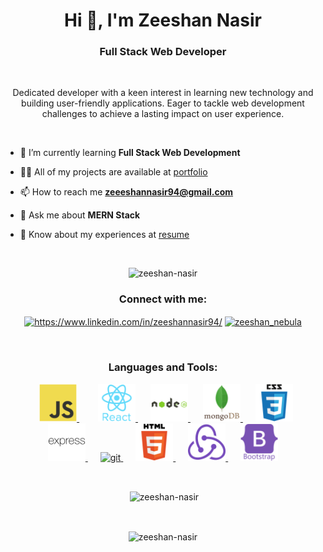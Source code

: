 <h1 align="center">Hi 👋, I'm Zeeshan Nasir</h1>
<h3 align="center">Full Stack Web Developer</h3>
<br>
<p align="center">Dedicated developer with a keen interest in learning new technology and building user-friendly
   applications. Eager to tackle web development challenges to achieve a lasting impact on user experience.</p>
<br>


- 🌱 I’m currently learning **Full Stack Web Development**

- 👨‍💻 All of my projects are available at <a href="">portfolio</a>

- 📫 How to reach me **zeeeshannasir94@gmail.com**

- 💬 Ask me about **MERN Stack**

- 📄 Know about my experiences at <a
   href="https://drive.google.com/file/d/1PttzH8ego1HUMvBkqTqUIvN_uG2JSAm3/view?usp=sharing">resume</a>

<br>
<p align="center"> <img
      src="https://komarev.com/ghpvc/?username=zeeshan-nasir&label=Profile%20views&color=0e75b6&style=flat"
      alt="zeeshan-nasir" /> </p>


<h3 align="center">Connect with me:</h3>
<p align="center">
   <a href="https://linkedin.com/in/zeeshannasir94" target="_blank"><img align="center"
         src="https://raw.githubusercontent.com/rahuldkjain/github-profile-readme-generator/master/src/images/icons/Social/linked-in-alt.svg"
         alt="https://www.linkedin.com/in/zeeshannasir94/" height="60" width="60" /></a>
   <a href="https://www.hackerrank.com/zeeshan_nebula" target="_blank"><img align="center"
         src="https://raw.githubusercontent.com/rahuldkjain/github-profile-readme-generator/master/src/images/icons/Social/hackerrank.svg"
         alt="zeeshan_nebula" height="60" width="60" /></a>
</p>


<br>

<h3 align="center">Languages and Tools:</h3>
<p align="center">
   <a style="margin: 0px 20px;" href="https://developer.mozilla.org/en-US/docs/Web/JavaScript" target="_blank"
      rel="noreferrer"> <img
         src="https://raw.githubusercontent.com/devicons/devicon/master/icons/javascript/javascript-original.svg"
         alt="javascript" width="60" height="60" /> </a>
   <a style="margin: 0px 10px;" href="https://reactjs.org/" target="_blank" rel="noreferrer"> <img
         src="https://raw.githubusercontent.com/devicons/devicon/master/icons/react/react-original-wordmark.svg"
         alt="react" width="60" height="60" /> </a>
   <a style="margin: 0px 10px;" href="https://nodejs.org" target="_blank" rel="noreferrer"> <img
         src="https://raw.githubusercontent.com/devicons/devicon/master/icons/nodejs/nodejs-original-wordmark.svg"
         alt="nodejs" width="60" height="60" /> </a>
   <a style="margin: 0px 10px;" href="https://www.mongodb.com/" target="_blank" rel="noreferrer"> <img
         src="https://raw.githubusercontent.com/devicons/devicon/master/icons/mongodb/mongodb-original-wordmark.svg"
         alt="mongodb" width="60" height="60" /> </a>
   <a style="margin: 0px 10px;" href="https://www.w3schools.com/css/" target="_blank" rel="noreferrer"> <img
         src="https://raw.githubusercontent.com/devicons/devicon/master/icons/css3/css3-original-wordmark.svg"
         alt="css3" width="60" height="60" /> </a>
   <a style="margin: 0px 10px;" href="https://expressjs.com" target="_blank" rel="noreferrer"> <img
         src="https://raw.githubusercontent.com/devicons/devicon/master/icons/express/express-original-wordmark.svg"
         alt="express" width="60" height="60" /> </a>
   <a style="margin: 0px 10px;" href="https://git-scm.com/" target="_blank" rel="noreferrer"> <img
         src="https://www.vectorlogo.zone/logos/git-scm/git-scm-icon.svg" alt="git" width="60" height="60" /> </a>
   <a style="margin: 0px 10px;" href="https://www.w3.org/html/" target="_blank" rel="noreferrer"> <img
         src="https://raw.githubusercontent.com/devicons/devicon/master/icons/html5/html5-original-wordmark.svg"
         alt="html5" width="60" height="60" /> </a>
   <a style="margin: 0px 10px;" href="https://redux.js.org" target="_blank" rel="noreferrer"> <img
         src="https://raw.githubusercontent.com/devicons/devicon/master/icons/redux/redux-original.svg" alt="redux"
         width="60" height="60" /> </a>
   <a style="margin: 0px 10px;" href="https://getbootstrap.com" target="_blank" rel="noreferrer"> <img
         src="https://raw.githubusercontent.com/devicons/devicon/master/icons/bootstrap/bootstrap-plain-wordmark.svg"
         alt="bootstrap" width="60" height="60" /></a>
</p>

<br>

<p align="center">&nbsp;<img align="center"
      src="https://github-readme-stats.vercel.app/api?username=zeeshan-nasir&show_icons=true&locale=en"
      alt="zeeshan-nasir" /></p>

<br>

<p align="center"><img align="center" src="https://github-readme-streak-stats.herokuapp.com/?user=zeeshan-nasir&"
      alt="zeeshan-nasir" /></p>
<br>
